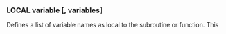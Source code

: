 

### LOCAL variable [, variables]

Defines a list of variable names as local to the subroutine or function. This